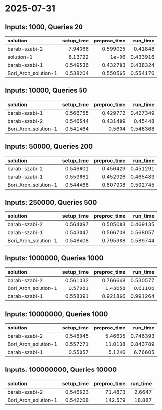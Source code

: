 # 2025-07-31

## Inputs: 1000, Queries 20

| solution             |   setup_time |   preproc_time |   run_time |
|:---------------------|-------------:|---------------:|-----------:|
| barab-szabi-2        |     7.94366  |       0.599025 |   0.41848  |
| solution-1           |     8.13722  |       1e-06    |   0.433916 |
| barab-szabi-1        |     0.549536 |       0.432783 |   0.438324 |
| Bori_Aron_solution-1 |     0.538204 |       0.550565 |   0.554176 |

## Inputs: 10000, Queries 50

| solution             |   setup_time |   preproc_time |   run_time |
|:---------------------|-------------:|---------------:|-----------:|
| barab-szabi-1        |     0.566755 |       0.429772 |   0.427349 |
| barab-szabi-2        |     0.546544 |       0.431489 |   0.45448  |
| Bori_Aron_solution-1 |     0.541464 |       0.5604   |   0.546368 |

## Inputs: 50000, Queries 200

| solution             |   setup_time |   preproc_time |   run_time |
|:---------------------|-------------:|---------------:|-----------:|
| barab-szabi-2        |     0.546601 |       0.456429 |   0.451291 |
| barab-szabi-1        |     0.559661 |       0.452926 |   0.465483 |
| Bori_Aron_solution-1 |     0.544468 |       0.607938 |   0.592745 |

## Inputs: 250000, Queries 500

| solution             |   setup_time |   preproc_time |   run_time |
|:---------------------|-------------:|---------------:|-----------:|
| barab-szabi-2        |     0.564097 |       0.505083 |   0.469135 |
| barab-szabi-1        |     0.543047 |       0.566738 |   0.568057 |
| Bori_Aron_solution-1 |     0.548408 |       0.795988 |   0.589744 |

## Inputs: 1000000, Queries 1000

| solution             |   setup_time |   preproc_time |   run_time |
|:---------------------|-------------:|---------------:|-----------:|
| barab-szabi-2        |     0.561332 |       0.766648 |   0.530577 |
| Bori_Aron_solution-1 |     0.57081  |       1.43658  |   0.61106  |
| barab-szabi-1        |     0.558391 |       0.921866 |   0.991264 |

## Inputs: 10000000, Queries 1000

| solution             |   setup_time |   preproc_time |   run_time |
|:---------------------|-------------:|---------------:|-----------:|
| barab-szabi-2        |     0.548045 |        5.46635 |   0.746393 |
| Bori_Aron_solution-1 |     0.557271 |       11.0138  |   0.843789 |
| barab-szabi-1        |     0.55057  |        5.1246  |   6.76605  |

## Inputs: 100000000, Queries 10000

| solution             |   setup_time |   preproc_time |   run_time |
|:---------------------|-------------:|---------------:|-----------:|
| barab-szabi-2        |     0.546623 |        71.4873 |     2.6647 |
| Bori_Aron_solution-1 |     0.542268 |       142.579  |    18.887  |